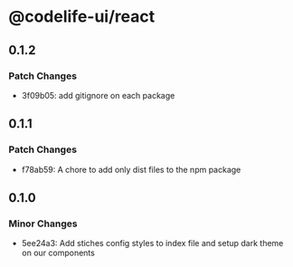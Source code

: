# @codelife-ui/react

## 0.1.2

### Patch Changes

- 3f09b05: add gitignore on each package

## 0.1.1

### Patch Changes

- f78ab59: A chore to add only dist files to the npm package

## 0.1.0

### Minor Changes

- 5ee24a3: Add stiches config styles to index file and setup dark theme on our components
